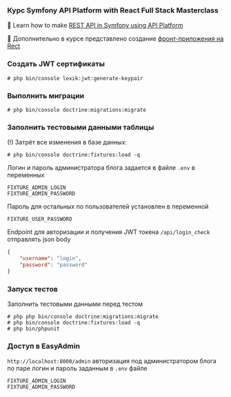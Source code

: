 ### Курс Symfony API Platform with React Full Stack Masterclass
🔑 Learn how to make [REST API in Symfony using API Platform](https://www.udemy.com/course/symfony-api-platform-reactjs-full-stack-masterclass)

🏃 Дополнительно в курсе представлено создание [фронт-приложения на Rect](https://github.com/agdobrynin/api-platform-react-app-course)


### Создать JWT сертификаты
```shell
# php bin/console lexik:jwt:generate-keypair
```
### Выполнить миграции
```shell
# php bin/console doctrine:migrations:migrate
```
### Заполнить тестовыми данными таблицы
(!) Затрёт все изменения в базе данных:
```shell
# php bin/console doctrine:fixtures:load -q
```
Логин и пароль администратора блога задается в файле `.env`
в переменных
```text
FIXTURE_ADMIN_LOGIN
FIXTURE_ADMIN_PASSWORD
```
Пароль для остальных по пользователей установлен в переменной
```text
FIXTURE_USER_PASSWORD
```

Endpoint для авторизации и получения JWT токена `/api/login_check`
отправлять json body
```json
{
    "username": "login",
    "password": "password"
}
```
### Запуск тестов
Заполнить тестовыми данными перед тестом
```shell
# php php bin/console doctrine:migrations:migrate
# php bin/console doctrine:fixtures:load -q
# php bin/phpunit
```
### Доступ в EasyAdmin
`http://localhost:8000/admin` авторизация под администратором блога по паре логин и пароль заданным в `.env` файле 
```text
FIXTURE_ADMIN_LOGIN
FIXTURE_ADMIN_PASSWORD
```
